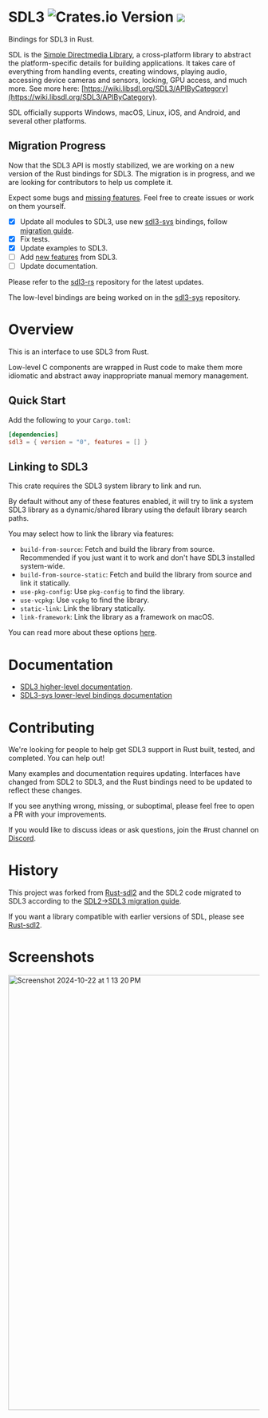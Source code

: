 # SDL3 ![Crates.io Version](https://img.shields.io/crates/v/sdl3) [![](https://dcbadge.limes.pink/api/server/https://discord.gg/RE93FmF6Um?style=flat)](https://discord.gg/RE93FmF6Um)



Bindings for SDL3 in Rust.

SDL is the [Simple Directmedia Library](https://www.libsdl.org/), a cross-platform library to
abstract the platform-specific details for building applications. It takes care of everything
from handling events, creating windows, playing audio, accessing device cameras and sensors,
locking, GPU access, and much more. See more here: [https://wiki.libsdl.org/SDL3/APIByCategory](https://wiki.libsdl.org/SDL3/APIByCategory).

SDL officially supports Windows, macOS, Linux, iOS, and Android, and several other platforms.

## Migration Progress

Now that the SDL3 API is mostly stabilized, we are working on a new version of the Rust bindings for SDL3.
The migration is in progress, and we are looking for contributors to help us complete it.

Expect some bugs and [missing features](https://wiki.libsdl.org/SDL3/NewFeatures).
Feel free to create issues or work on them yourself.

- [x] Update all modules to SDL3, use new [sdl3-sys](https://github.com/maia-s/sdl3-sys-rs) bindings,
      follow [migration guide](https://github.com/libsdl-org/SDL/blob/main/docs/README-migration.md).
- [x] Fix tests.
- [x] Update examples to SDL3.
- [ ] Add [new features](https://wiki.libsdl.org/SDL3/NewFeatures) from SDL3.
- [ ] Update documentation.

Please refer to the [sdl3-rs](https://github.com/revmischa/sdl3-rs) repository for the latest updates.

The low-level bindings are being worked on in the [sdl3-sys](https://github.com/maia-s/sdl3-sys-rs) repository.

# Overview

This is an interface to use SDL3 from Rust.

Low-level C components are wrapped in Rust code to make them more idiomatic and
abstract away inappropriate manual memory management.

## Quick Start

Add the following to your `Cargo.toml`:

```toml
[dependencies]
sdl3 = { version = "0", features = [] }
```

## Linking to SDL3

This crate requires the SDL3 system library to link and run.

By default without any of these features enabled, it will try to link a system SDL3 library as a dynamic/shared library
using the default library search paths.

You may select how to link the library via features:

- `build-from-source`: Fetch and build the library from source. Recommended if you just want it to work and don't have
  SDL3 installed system-wide.
- `build-from-source-static`: Fetch and build the library from source and link it statically.
- `use-pkg-config`: Use `pkg-config` to find the library.
- `use-vcpkg`: Use `vcpkg` to find the library.
- `static-link`: Link the library statically.
- `link-framework`: Link the library as a framework on macOS.

You can read more about these options [here](https://github.com/maia-s/sdl3-sys-rs/tree/main/sdl3-sys#usage).

# Documentation

- [SDL3 higher-level documentation](https://docs.rs/sdl3/).
- [SDL3-sys lower-level bindings documentation](https://docs.rs/sdl3-sys/latest/sdl3_sys/)

# Contributing

We're looking for people to help get SDL3 support in Rust built, tested, and completed. You can help out!

Many examples and documentation requires updating. Interfaces have changed from SDL2 to SDL3, and the Rust bindings need
to be updated to reflect these changes.

If you see anything wrong, missing, or suboptimal, please feel free to open a PR with your improvements.

If you would like to discuss ideas or ask questions, join the #rust channel on [Discord](https://discord.gg/qMyEpKVnCD).

# History

This project was forked from [Rust-sdl2](https://github.com/Rust-sdl2/rust-sdl2) and the SDL2 code migrated to SDL3
according to the [SDL2->SDL3 migration guide](https://github.com/libsdl-org/SDL/blob/main/docs/README-migration.md).

If you want a library compatible with earlier versions of SDL, please
see [Rust-sdl2](https://github.com/Rust-sdl2/rust-sdl2).

# Screenshots

<img width="873" alt="Screenshot 2024-10-22 at 1 13 20 PM" src="https://github.com/user-attachments/assets/3f2b7399-b8fd-4dc7-9d09-7fa04eff0e8a">
